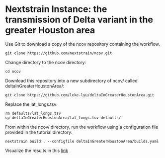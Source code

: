 # Nextstrain Instance: the transmission of Delta variant in the greater Houston area

<!-- TODO: update links -->

Use Git to download a copy of the ncov repository containing the workflow.

```shell
git clone https://github.com/nextstrain/ncov.git
```

Change directory to the ncov directory:

```shell
cd ncov
```

Download this repository into a new subdirectory of ncov/ called deltaInGreaterHoustonArea/:

```shell
git clone https://github.com/leke-lyu/deltaInGreaterHoustonArea.git
```

Replace the lat_longs.tsv:

```shell
rm defaults/lat_longs.tsv
cp deltaInGreaterHoustonArea/lat_longs.tsv defaults/
```

From within the ncov/ directory, run the workflow using a configuration file provided in the tutorial directory:

```shell
nextstrain build . --configfile deltaInGreaterHoustonArea/builds.yaml 
```

Visualize the results in this [link](https://nextstrain.org/community/leke-lyu/ncov)
